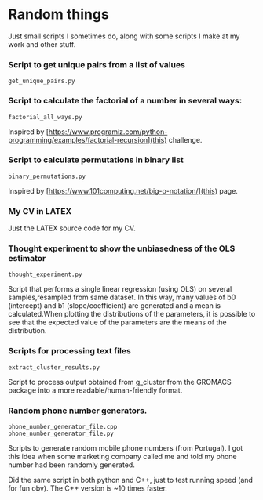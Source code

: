 # Random things
Just small scripts I sometimes do, along with some scripts I make at my work and other stuff.

### Script to get unique pairs from a list of values

	get_unique_pairs.py

### Script to calculate the factorial of a number in several ways:

	factorial_all_ways.py

Inspired by  [https://www.programiz.com/python-programming/examples/factorial-recursion](this) challenge.

### Script to calculate permutations in binary list

	binary_permutations.py
Inspired by [https://www.101computing.net/big-o-notation/](this) page.


### My CV in LATEX

Just the LATEX source code for my CV.

### Thought experiment to show the unbiasedness of the OLS estimator

	thought_experiment.py	
	
Script that performs a single linear regression (using OLS) on several samples,resampled from same dataset. In this way, many  values of b0 (intercept) and b1 (slope/coefficient) are generated and a mean is calculated.When plotting the distributions of the parameters, it is possible to see that the expected value of the parameters are the means of the distribution.

### Scripts for processing text files

	extract_cluster_results.py

Script to process output obtained from g_cluster from the GROMACS package into a more readable/human-friendly format.

### Random phone number generators.
 	phone_number_generator_file.cpp 
	phone_number_generator_file.py

Scripts to generate random mobile phone numbers (from Portugal).
I got this idea when some marketing company called me and told my phone number had been randomly generated.

Did the same script in both python and C++, just to test running speed (and for fun obv). The C++ version is ~10 times faster.




